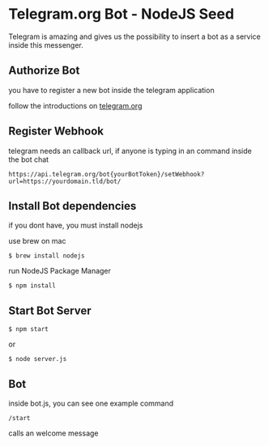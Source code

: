 # Telegram.org Bot - NodeJS Seed

Telegram is amazing and gives us the possibility to insert a bot as a service inside this messenger.

## Authorize Bot

you have to register a new bot inside the telegram application

follow the introductions on [telegram.org](https://core.telegram.org/bots)

## Register Webhook

telegram needs an callback url, if anyone is typing in an command inside the bot chat

    https://api.telegram.org/bot{yourBotToken}/setWebhook?url=https://yourdomain.tld/bot/

## Install Bot dependencies

if you dont have, you must install nodejs

use brew on mac

    $ brew install nodejs

run NodeJS Package Manager

    $ npm install

## Start Bot Server

    $ npm start

or

    $ node server.js

## Bot

inside bot.js, you can see one example command

    /start

calls an welcome message
